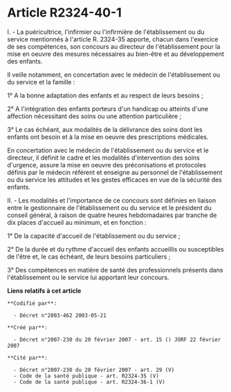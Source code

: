 # Article R2324-40-1

I. - La puéricultrice, l'infirmier ou l'infirmière de l'établissement ou du service mentionnés à l'article R. 2324-35
apporte, chacun dans l'exercice de ses compétences, son concours au directeur de l'établissement pour la mise en oeuvre des
mesures nécessaires au bien-être et au développement des enfants.

Il veille notamment, en concertation avec le médecin de l'établissement ou du service et la famille :

1° A la bonne adaptation des enfants et au respect de leurs besoins ;

2° A l'intégration des enfants porteurs d'un handicap ou atteints d'une affection nécessitant des soins ou une attention
particulière ;

3° Le cas échéant, aux modalités de la délivrance des soins dont les enfants ont besoin et à la mise en oeuvre des
prescriptions médicales.

En concertation avec le médecin de l'établissement ou du service et le directeur, il définit le cadre et les modalités
d'intervention des soins d'urgence, assure la mise en oeuvre des préconisations et protocoles définis par le médecin référent
et enseigne au personnel de l'établissement ou du service les attitudes et les gestes efficaces en vue de la sécurité des
enfants.

II. - Les modalités et l'importance de ce concours sont définies en liaison entre le gestionnaire de l'établissement ou du
service et le président du conseil général, à raison de quatre heures hebdomadaires par tranche de dix places d'accueil au
minimum, et en fonction :

1° De la capacité d'accueil de l'établissement ou du service ;

2° De la durée et du rythme d'accueil des enfants accueillis ou susceptibles de l'être et, le cas échéant, de leurs besoins
particuliers ;

3° Des compétences en matière de santé des professionnels présents dans l'établissement ou le service lui apportant leur
concours.

**Liens relatifs à cet article**

	**Codifié par**:

	  - Décret n°2003-462 2003-05-21

	**Créé par**:

	  - Décret n°2007-230 du 20 février 2007 - art. 15 () JORF 22 février 2007

	**Cité par**:

	  - Décret n°2007-230 du 20 février 2007 - art. 29 (V)
	  - Code de la santé publique - art. R2324-35 (V)
	  - Code de la santé publique - art. R2324-36-1 (V)
